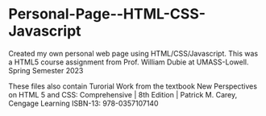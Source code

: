 # Personal-Page--HTML-CSS-Javascript
Created my own personal web page using HTML/CSS/Javascript.
This was a HTML5 course assignment from Prof. William Dubie at UMASS-Lowell.
Spring Semester 2023

These files also contain Turorial Work from the textbook New Perspectives on HTML 5 and CSS: Comprehensive | 8th Edition | Patrick M. Carey, Cengage Learning
ISBN-13: 978-0357107140
